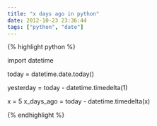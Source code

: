 ```yaml
---
title: "x days ago in python"
date: 2012-10-23 23:36:44
tags: ["python", "date"]
---
```


<p>
{% highlight python %}

import datetime

today = datetime.date.today()

yesterday = today - datetime.timedelta(1)

x = 5
x_days_ago = today - datetime.timedelta(x)

{% endhighlight %}
</p>

